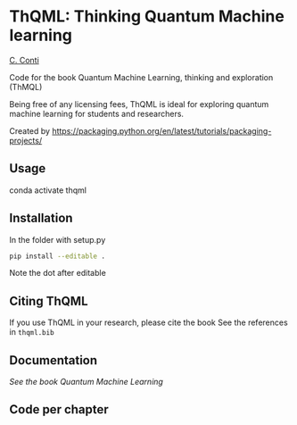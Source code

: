 ThQML: Thinking Quantum Machine learning
========================================

[C. Conti](https://github.com/nonlinearxwaves)

Code for the book Quantum Machine Learning, thinking and exploration (ThMQL)

Being free of any licensing fees, ThQML is ideal for exploring quantum machine learning for students and researchers.

Created by https://packaging.python.org/en/latest/tutorials/packaging-projects/

Usage 
-----
conda activate thqml


Installation
------------
In the folder with setup.py
```bash
pip install --editable .
```
Note the dot after editable



Citing ThQML 
------------
If you use ThQML in your research, please cite the book
See the references in `thqml.bib`

Documentation
-------------

*See the book Quantum Machine Learning*

Code per chapter
----------------
